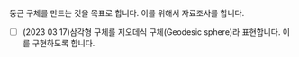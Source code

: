 둥근 구체를 만드는 것을 목표로 합니다. 이를 위해서 자료조사를 합니다.

- [ ] (2023 03 17)삼각형 구체를 지오데식 구체(Geodesic sphere)라 표현합니다. 이를 구현하도록 합니다.